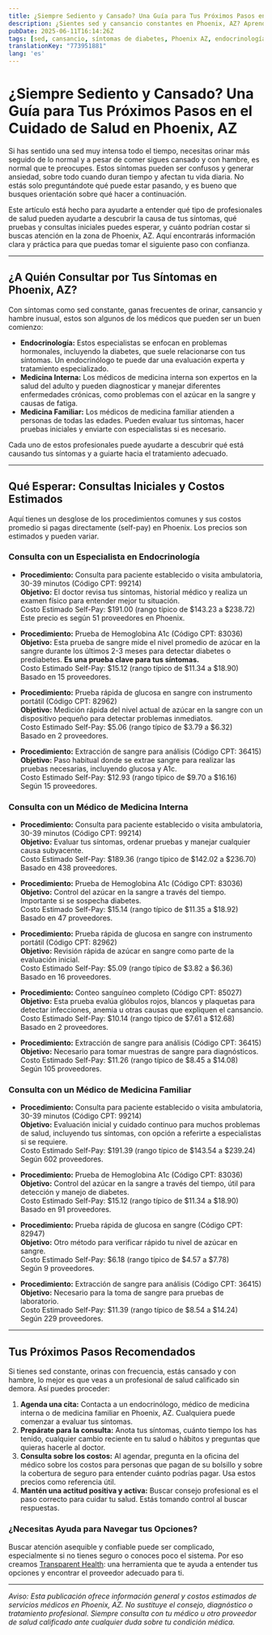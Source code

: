 ```yaml
---
title: ¿Siempre Sediento y Cansado? Una Guía para Tus Próximos Pasos en el Cuidado de Salud en Phoenix, AZ  
description: ¿Sientes sed y cansancio constantes en Phoenix, AZ? Aprende a quién acudir y qué costos iniciales esperar por tu atención médica.  
pubDate: 2025-06-11T16:14:26Z
tags: [sed, cansancio, síntomas de diabetes, Phoenix AZ, endocrinología, medicina familiar, medicina interna, costos de salud]
translationKey: "773951881"
lang: 'es'
---
```


# ¿Siempre Sediento y Cansado? Una Guía para Tus Próximos Pasos en el Cuidado de Salud en Phoenix, AZ

Si has sentido una sed muy intensa todo el tiempo, necesitas orinar más seguido de lo normal y a pesar de comer sigues cansado y con hambre, es normal que te preocupes. Estos síntomas pueden ser confusos y generar ansiedad, sobre todo cuando duran tiempo y afectan tu vida diaria. No estás solo preguntándote qué puede estar pasando, y es bueno que busques orientación sobre qué hacer a continuación.

Este artículo está hecho para ayudarte a entender qué tipo de profesionales de salud pueden ayudarte a descubrir la causa de tus síntomas, qué pruebas y consultas iniciales puedes esperar, y cuánto podrían costar si buscas atención en la zona de Phoenix, AZ. Aquí encontrarás información clara y práctica para que puedas tomar el siguiente paso con confianza.

---

## ¿A Quién Consultar por Tus Síntomas en Phoenix, AZ?

Con síntomas como sed constante, ganas frecuentes de orinar, cansancio y hambre inusual, estos son algunos de los médicos que pueden ser un buen comienzo:

- **Endocrinología:** Estos especialistas se enfocan en problemas hormonales, incluyendo la diabetes, que suele relacionarse con tus síntomas. Un endocrinólogo te puede dar una evaluación experta y tratamiento especializado.
- **Medicina Interna:** Los médicos de medicina interna son expertos en la salud del adulto y pueden diagnosticar y manejar diferentes enfermedades crónicas, como problemas con el azúcar en la sangre y causas de fatiga.
- **Medicina Familiar:** Los médicos de medicina familiar atienden a personas de todas las edades. Pueden evaluar tus síntomas, hacer pruebas iniciales y enviarte con especialistas si es necesario.

Cada uno de estos profesionales puede ayudarte a descubrir qué está causando tus síntomas y a guiarte hacia el tratamiento adecuado.

---

## Qué Esperar: Consultas Iniciales y Costos Estimados

Aquí tienes un desglose de los procedimientos comunes y sus costos promedio si pagas directamente (self-pay) en Phoenix. Los precios son estimados y pueden variar.

### Consulta con un Especialista en Endocrinología

- **Procedimiento:** Consulta para paciente establecido o visita ambulatoria, 30-39 minutos (Código CPT: 99214)  
  **Objetivo:** El doctor revisa tus síntomas, historial médico y realiza un examen físico para entender mejor tu situación.  
  Costo Estimado Self-Pay: $191.00 (rango típico de $143.23 a $238.72)  
  Este precio es según 51 proveedores en Phoenix.

- **Procedimiento:** Prueba de Hemoglobina A1c (Código CPT: 83036)  
  **Objetivo:** Esta prueba de sangre mide el nivel promedio de azúcar en la sangre durante los últimos 2-3 meses para detectar diabetes o prediabetes. **Es una prueba clave para tus síntomas.**  
  Costo Estimado Self-Pay: $15.12 (rango típico de $11.34 a $18.90)  
  Basado en 15 proveedores.

- **Procedimiento:** Prueba rápida de glucosa en sangre con instrumento portátil (Código CPT: 82962)  
  **Objetivo:** Medición rápida del nivel actual de azúcar en la sangre con un dispositivo pequeño para detectar problemas inmediatos.  
  Costo Estimado Self-Pay: $5.06 (rango típico de $3.79 a $6.32)  
  Basado en 2 proveedores.

- **Procedimiento:** Extracción de sangre para análisis (Código CPT: 36415)  
  **Objetivo:** Paso habitual donde se extrae sangre para realizar las pruebas necesarias, incluyendo glucosa y A1c.  
  Costo Estimado Self-Pay: $12.93 (rango típico de $9.70 a $16.16)  
  Según 15 proveedores.

### Consulta con un Médico de Medicina Interna

- **Procedimiento:** Consulta para paciente establecido o visita ambulatoria, 30-39 minutos (Código CPT: 99214)  
  **Objetivo:** Evaluar tus síntomas, ordenar pruebas y manejar cualquier causa subyacente.  
  Costo Estimado Self-Pay: $189.36 (rango típico de $142.02 a $236.70)  
  Basado en 438 proveedores.

- **Procedimiento:** Prueba de Hemoglobina A1c (Código CPT: 83036)  
  **Objetivo:** Control del azúcar en la sangre a través del tiempo. Importante si se sospecha diabetes.  
  Costo Estimado Self-Pay: $15.14 (rango típico de $11.35 a $18.92)  
  Basado en 47 proveedores.

- **Procedimiento:** Prueba rápida de glucosa en sangre con instrumento portátil (Código CPT: 82962)  
  **Objetivo:** Revisión rápida de azúcar en sangre como parte de la evaluación inicial.  
  Costo Estimado Self-Pay: $5.09 (rango típico de $3.82 a $6.36)  
  Basado en 16 proveedores.

- **Procedimiento:** Conteo sanguíneo completo (Código CPT: 85027)  
  **Objetivo:** Esta prueba evalúa glóbulos rojos, blancos y plaquetas para detectar infecciones, anemia u otras causas que expliquen el cansancio.  
  Costo Estimado Self-Pay: $10.14 (rango típico de $7.61 a $12.68)  
  Basado en 2 proveedores.

- **Procedimiento:** Extracción de sangre para análisis (Código CPT: 36415)  
  **Objetivo:** Necesario para tomar muestras de sangre para diagnósticos.  
  Costo Estimado Self-Pay: $11.26 (rango típico de $8.45 a $14.08)  
  Según 105 proveedores.

### Consulta con un Médico de Medicina Familiar

- **Procedimiento:** Consulta para paciente establecido o visita ambulatoria, 30-39 minutos (Código CPT: 99214)  
  **Objetivo:** Evaluación inicial y cuidado continuo para muchos problemas de salud, incluyendo tus síntomas, con opción a referirte a especialistas si se requiere.  
  Costo Estimado Self-Pay: $191.39 (rango típico de $143.54 a $239.24)  
  Según 602 proveedores.

- **Procedimiento:** Prueba de Hemoglobina A1c (Código CPT: 83036)  
  **Objetivo:** Control del azúcar en la sangre a través del tiempo, útil para detección y manejo de diabetes.  
  Costo Estimado Self-Pay: $15.12 (rango típico de $11.34 a $18.90)  
  Basado en 91 proveedores.

- **Procedimiento:** Prueba rápida de glucosa en sangre (Código CPT: 82947)  
  **Objetivo:** Otro método para verificar rápido tu nivel de azúcar en sangre.  
  Costo Estimado Self-Pay: $6.18 (rango típico de $4.57 a $7.78)  
  Según 9 proveedores.

- **Procedimiento:** Extracción de sangre para análisis (Código CPT: 36415)  
  **Objetivo:** Necesario para la toma de sangre para pruebas de laboratorio.  
  Costo Estimado Self-Pay: $11.39 (rango típico de $8.54 a $14.24)  
  Según 229 proveedores.

---

## Tus Próximos Pasos Recomendados

Si tienes sed constante, orinas con frecuencia, estás cansado y con hambre, lo mejor es que veas a un profesional de salud calificado sin demora. Así puedes proceder:

1. **Agenda una cita:** Contacta a un endocrinólogo, médico de medicina interna o de medicina familiar en Phoenix, AZ. Cualquiera puede comenzar a evaluar tus síntomas.  
2. **Prepárate para la consulta:** Anota tus síntomas, cuánto tiempo los has tenido, cualquier cambio reciente en tu salud o hábitos y preguntas que quieras hacerle al doctor.  
3. **Consulta sobre los costos:** Al agendar, pregunta en la oficina del médico sobre los costos para personas que pagan de su bolsillo y sobre la cobertura de seguro para entender cuánto podrías pagar. Usa estos precios como referencia útil.  
4. **Mantén una actitud positiva y activa:** Buscar consejo profesional es el paso correcto para cuidar tu salud. Estás tomando control al buscar respuestas.

### ¿Necesitas Ayuda para Navegar tus Opciones?

Buscar atención asequible y confiable puede ser complicado, especialmente si no tienes seguro o conoces poco el sistema. Por eso creamos [Transparent Health](https://transparenthealth.ai): una herramienta que te ayuda a entender tus opciones y encontrar el proveedor adecuado para ti.

---

*Aviso: Esta publicación ofrece información general y costos estimados de servicios médicos en Phoenix, AZ. No sustituye el consejo, diagnóstico o tratamiento profesional. Siempre consulta con tu médico u otro proveedor de salud calificado ante cualquier duda sobre tu condición médica.*